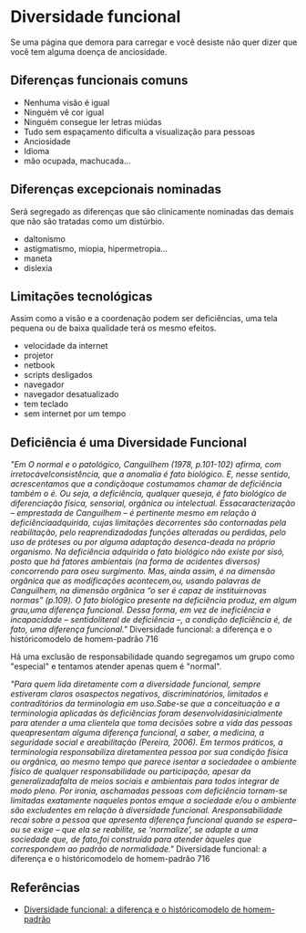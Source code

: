 # Diversidade funcional

Se uma página que demora para carregar e você desiste não quer dizer que você tem alguma doença de anciosidade.

## Diferenças funcionais comuns

- Nenhuma visão é igual
- Ninguém vê cor igual
- Ninguém consegue ler letras miúdas
- Tudo sem espaçamento dificulta a visualização para pessoas
- Anciosidade
- Idioma
- mão ocupada, machucada...

## Diferenças excepcionais nominadas

Será segregado as diferenças que são clinicamente nominadas das demais que não são tratadas como um distúrbio.

- daltonismo
- astigmatismo, miopia, hipermetropia...
- maneta
- dislexia

## Limitações tecnológicas

Assim como a visão e a coordenação podem ser deficiências, uma tela pequena ou de baixa qualidade terá os mesmo efeitos.

- velocidade da internet
- projetor
- netbook
- scripts desligados
- navegador
- navegador desatualizado
- tem teclado
- sem internet por um tempo

## Deficiência é uma Diversidade Funcional

*"Em O  normal  e  o  patológico,  Canguilhem  (1978,  p.101-102)  afirma,  com  irretocávelconsistência, que a anomalia é fato biológico. E, nesse sentido, acrescentamos que a condiçãoque  costumamos  chamar  de  deficiência  também  o  é.  Ou  seja,  a  deficiência,  qualquer  queseja,  é  fato  biológico  de  diferenciação  física,  sensorial,  orgânica  ou  intelectual.  Essacaracterização – emprestada de Canguilhem – é pertinente mesmo em relação à deficiênciaadquirida, cujas limitações decorrentes são contornadas pela reabilitação, pelo reaprendizadodas funções alteradas ou perdidas, pelo uso de próteses ou por alguma adaptação desenca-deada  no  próprio  organismo.  Na  deficiência  adquirida  o  fato  biológico  não  existe  por  sisó,  posto  que  há  fatores  ambientais  (na  forma  de  acidentes  diversos)  concorrendo  para  oseu surgimento. Mas, ainda assim, é na dimensão orgânica que as modificações acontecem,ou,  usando  palavras  de  Canguilhem,  na  dimensão  orgânica  “o  ser  é  capaz  de  instituirnovas  normas”  (p.109).  O  fato  biológico  presente  na  deficiência  produz,  em  algum  grau,uma  diferença  funcional.  Dessa  forma,  em  vez  de  ineficiência  e  incapacidade  –  sentidoliteral  de  deficiência  –,  a  condição  deficiência  é,  de  fato,  uma  diferença  funcional."* Diversidade  funcional: a diferença e o históricomodelo de homem-padrão 716

Há uma exclusão de responsabilidade quando segregamos um grupo como "especial" e tentamos atender apenas quem é "normal".

*"Para  quem  lida  diretamente  com  a  diversidade  funcional,  sempre  estiveram  claros  osaspectos  negativos,  discriminatórios,  limitados  e  contraditórios  da  terminologia  em  uso.Sabe-se  que  a  conceituação  e  a  terminologia  aplicadas  às  deficiências  foram  desenvolvidasinicialmente  para  atender  a  uma  clientela  que  toma  decisões  sobre  a  vida  das  pessoas  queapresentam  alguma  diferença  funcional,  a  saber,  a  medicina,  a  seguridade  social  e  areabilitação (Pereira, 2006). Em termos práticos, a terminologia responsabiliza diretamentea pessoa por sua condição física ou orgânica, ao mesmo tempo que parece isentar a sociedadee  o  ambiente  físico  de  qualquer  responsabilidade  ou  participação,  apesar  da  generalizadafalta  de  meios  sociais  e  ambientais  para  todos  integrar  de  modo  pleno.  Por  ironia,  aschamadas  pessoas  com  deficiência  tornam-se  limitadas  exatamente  naqueles  pontos  emque  a  sociedade  e/ou  o  ambiente  são  excludentes  em  relação  à  diversidade  funcional.  Aresponsabilidade  recai  sobre  a  pessoa  que  apresenta  diferença  funcional  quando  se  espera– ou se exige – que ela se reabilite, se ‘normalize’, se adapte a uma sociedade que, de fato,foi  construída  para  atender  àqueles  que  correspondem  ao  padrão  de  normalidade."* Diversidade  funcional: a diferença e o históricomodelo de homem-padrão 716

## Referências

- [Diversidade  funcional: a diferença e o históricomodelo de homem-padrão](http://www.scielo.br/pdf/hcsm/v16n3/09.pdf)